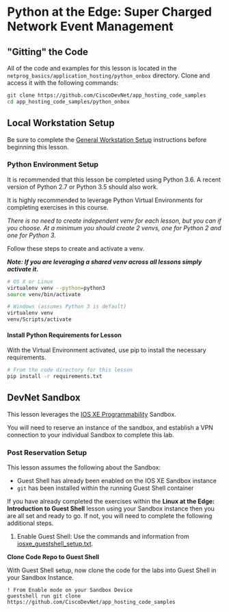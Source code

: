 # Python at the Edge: Super Charged Network Event Management

## "Gitting" the Code
All of the code and examples for this lesson is located in the `netprog_basics/application_hosting/python_onbox` directory.  Clone and access it with the following commands:

```bash
git clone https://github.com/CiscoDevNet/app_hosting_code_samples
cd app_hosting_code_samples/python_onbox
```

## Local Workstation Setup
Be sure to complete the [General Workstation Setup](https://github.com/CiscoDevNet/netprog_basics/blob/master/readme_resources/workstation_setup.md) instructions before beginning this lesson.  

### Python Environment Setup
It is recommended that this lesson be completed using Python 3.6.  A recent version of Python 2.7 or Python 3.5 should also work.  

It is highly recommended to leverage Python Virtual Environments for completing exercises in this course.  

*There is no need to create independent venv for each lesson, but you can if you choose.  At a minimum you should create 2 venvs, one for Python 2 and one for Python 3.*  

Follow these steps to create and activate a venv.  

***Note: If you are leveraging a shared venv across all lessons simply activate it.***

```bash
# OS X or Linux
virtualenv venv --python=python3
source venv/bin/activate
```

```bash
# Windows (assumes Python 3 is default)
virtualenv venv
venv/Scripts/activate
```

#### Install Python Requirements for Lesson
With the Virtual Environment activated, use pip to install the necessary requirements.  

```bash
# From the code directory for this lesson
pip install -r requirements.txt
```

## DevNet Sandbox
This lesson leverages the [IOS XE Programmability](https://devnetsandbox.cisco.com/RM/Diagram/Index/1b83c4bf-f63e-4e4b-9119-9b385751f1b6?diagramType=Topology) Sandbox.  

You will need to reserve an instance of the sandbox, and establish a VPN connection to your individual Sandbox to complete this lab.

### Post Reservation Setup
This lesson assumes the following about the Sandbox:

* Guest Shell has already been enabled on the IOS XE Sandbox instance
* `git` has been installed within the running Guest Shell container  

If you have already completed the exercises within the **Linux at the Edge: Introduction to Guest Shell** lesson using your Sandbox instance then you are all set and ready to go.  If not, you will need to complete the following additional steps.  

1. Enable Guest Shell: Use the commands and information from [iosxe\_guestshell\_setup.txt](iosxe_guestshell_setup.txt).  

**Clone Code Repo to Guest Shell**

With Guest Shell setup, now clone the code for the labs into Guest Shell in your Sandbox Instance.

```
! From Enable mode on your Sandbox Device
guestshell run git clone https://github.com/CiscoDevNet/app_hosting_code_samples    
```
